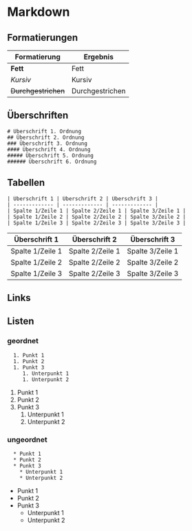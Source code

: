 # Markdown

## Formatierungen
| Formatierung | Ergebnis |
| -- | -- |
| **Fett** | Fett |
| _Kursiv_ | Kursiv |
| ~~Durchgestrichen~~| Durchgestrichen |

## Überschriften
```
# Überschrift 1. Ordnung
## Überschrift 2. Ordnung
### Überschrift 3. Ordnung
#### Überschrift 4. Ordnung
##### Überschrift 5. Ordnung
###### Überschrift 6. Ordnung
```


## Tabellen
```
| Überschrift 1 | Überschrift 2 | Überschrift 3 |
| ------------- | ------------- | ------------- |
| Spalte 1/Zeile 1 | Spalte 2/Zeile 1 | Spalte 3/Zeile 1 |
| Spalte 1/Zeile 2 | Spalte 2/Zeile 2 | Spalte 3/Zeile 2 |
| Spalte 1/Zeile 3 | Spalte 2/Zeile 3 | Spalte 3/Zeile 3 | 
```

| Überschrift 1 | Überschrift 2 | Überschrift 3 |
| ------------- | ------------- | ------------- |
| Spalte 1/Zeile 1 | Spalte 2/Zeile 1 | Spalte 3/Zeile 1 |
| Spalte 1/Zeile 2 | Spalte 2/Zeile 2 | Spalte 3/Zeile 2 |
| Spalte 1/Zeile 3 | Spalte 2/Zeile 3 | Spalte 3/Zeile 3 | 

## Links

## Listen
### geordnet
```
  1. Punkt 1
  1. Punkt 2
  1. Punkt 3
     1. Unterpunkt 1
     1. Unterpunkt 2
```

  1. Punkt 1
  1. Punkt 2
  1. Punkt 3
     1. Unterpunkt 1
     1. Unterpunkt 2


### ungeordnet
```
  * Punkt 1
  * Punkt 2
  * Punkt 3
    * Unterpunkt 1
    * Unterpunkt 2
```

  * Punkt 1
  * Punkt 2
  * Punkt 3
    * Unterpunkt 1
    * Unterpunkt 2
